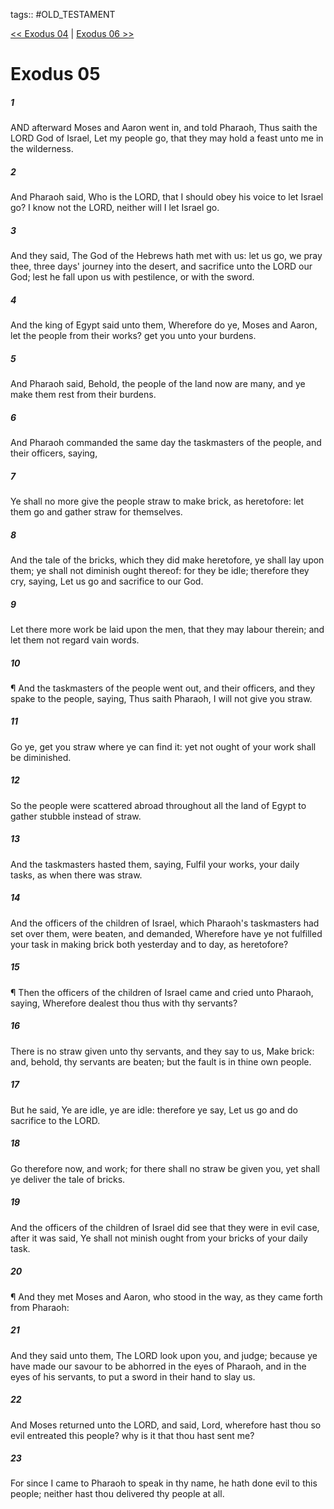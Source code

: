 tags:: #OLD_TESTAMENT

[<< Exodus 04](OLD_TESTAMENT/02_Exodus/Exodus_04.md) | [Exodus 06 >>](OLD_TESTAMENT/02_Exodus/Exodus_06.md)

# Exodus 05

##### 1

AND afterward Moses and Aaron went in, and told Pharaoh, Thus saith the LORD God of Israel, Let my people go, that they may hold a feast unto me in the wilderness.

##### 2

And Pharaoh said, Who is the LORD, that I should obey his voice to let Israel go? I know not the LORD, neither will I let Israel go.

##### 3

And they said, The God of the Hebrews hath met with us: let us go, we pray thee, three days' journey into the desert, and sacrifice unto the LORD our God; lest he fall upon us with pestilence, or with the sword.

##### 4

And the king of Egypt said unto them, Wherefore do ye, Moses and Aaron, let the people from their works? get you unto your burdens.

##### 5

And Pharaoh said, Behold, the people of the land now are many, and ye make them rest from their burdens.

##### 6

And Pharaoh commanded the same day the taskmasters of the people, and their officers, saying,

##### 7

Ye shall no more give the people straw to make brick, as heretofore: let them go and gather straw for themselves.

##### 8

And the tale of the bricks, which they did make heretofore, ye shall lay upon them; ye shall not diminish ought thereof: for they be idle; therefore they cry, saying, Let us go and sacrifice to our God.

##### 9

Let there more work be laid upon the men, that they may labour therein; and let them not regard vain words.

##### 10

¶ And the taskmasters of the people went out, and their officers, and they spake to the people, saying, Thus saith Pharaoh, I will not give you straw.

##### 11

Go ye, get you straw where ye can find it: yet not ought of your work shall be diminished.

##### 12

So the people were scattered abroad throughout all the land of Egypt to gather stubble instead of straw.

##### 13

And the taskmasters hasted them, saying, Fulfil your works, your daily tasks, as when there was straw.

##### 14

And the officers of the children of Israel, which Pharaoh's taskmasters had set over them, were beaten, and demanded, Wherefore have ye not fulfilled your task in making brick both yesterday and to day, as heretofore?

##### 15

¶ Then the officers of the children of Israel came and cried unto Pharaoh, saying, Wherefore dealest thou thus with thy servants?

##### 16

There is no straw given unto thy servants, and they say to us, Make brick: and, behold, thy servants are beaten; but the fault is in thine own people.

##### 17

But he said, Ye are idle, ye are idle: therefore ye say, Let us go and do sacrifice to the LORD.

##### 18

Go therefore now, and work; for there shall no straw be given you, yet shall ye deliver the tale of bricks.

##### 19

And the officers of the children of Israel did see that they were in evil case, after it was said, Ye shall not minish ought from your bricks of your daily task.

##### 20

¶ And they met Moses and Aaron, who stood in the way, as they came forth from Pharaoh:

##### 21

And they said unto them, The LORD look upon you, and judge; because ye have made our savour to be abhorred in the eyes of Pharaoh, and in the eyes of his servants, to put a sword in their hand to slay us.

##### 22

And Moses returned unto the LORD, and said, Lord, wherefore hast thou so evil entreated this people? why is it that thou hast sent me?

##### 23

For since I came to Pharaoh to speak in thy name, he hath done evil to this people; neither hast thou delivered thy people at all.
